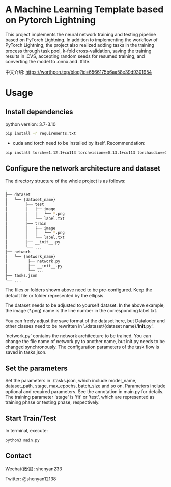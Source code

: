 # A Machine Learning Template based on Pytorch Lightning
This project implements the neural network training and testing pipeline based on PyTorch Lightning. In addition to implementing the workflow of PyTorch Lightning, the project also realized adding tasks in the training process through task pool, k-fold cross-validation, saving the training results in .CVS, accepting random seeds for resumed training, and converting the model to .onnx and .tflite.

中文介绍: https://worthpen.top/blog?id=6566175b6aa58e39d9301954

# Usage

## Install dependencies
python version: 3.7-3.10
```bash
pip install -r requirements.txt
```
* cuda and torch need to be installed by itself. Recommendation: 
```bash
pip install torch==1.12.1+cu113 torchvision==0.13.1+cu113 torchaudio==0.12.1+cu113 --extra-index-url https://download.pytorch.org/whl/cu113
```

## Configure the network architecture and dataset
The directory structure of the whole project is as follows:
```bash
.
├── dataset
│   └── {dataset_name}
│        ├── test
│        │   ├── image
│        │   │   └── *.png
│        │   └── label.txt
│        ├── train
│        │   ├── image
│        │   │   └── *.png
│        │   └── label.txt
│        ├── __init__.py
│        └── ...
├── network
│   └── {network_name}
│         ├── network.py
│         ├── __init__.py
│         └── ...
├── tasks.json
└── ...
```
The files or folders shown above need to be pre-configured. Keep the default file or folder represented by the ellipsis. 

The dataset needs to be adjusted to yourself dataset. In the above example, the image (*.png) name is the line number in the corresponding label.txt. 

You can freely adjust the save format of the dataset here, but Dataloder and other classes need to be rewritten in './dataset/{dataset name}/__init__.py'.

'network.py' contains the network architecture to be trained. You can change the file name of network.py to another name, but init.py needs to be changed synchronously. The configuration parameters of the task flow is saved in tasks.json.


## Set the parameters
Set the parameters in ./tasks.json, which include model_name, dataset_path, stage, max_epochs, 
batch_size and so on. Parameters include optional and required parameters. See the annotation in main.py for details. 
The training parameter 'stage' is 'fit' or 'test', which are represented as training phase or testing phase, respectively.

## Start Train/Test
In terminal, execute:
```bash
python3 main.py
```

## Contact
Wechat(微信): shenyan233

Twitter: @shenyan12138
